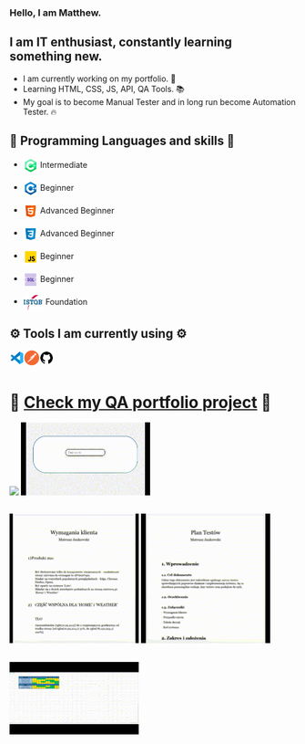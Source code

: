 


### Hello, I am Matthew.

## I am IT enthusiast, constantly learning something new.

- I am currently working on my portfolio. 🔨
- Learning HTML, CSS, JS, API, QA Tools. 📚
- My goal is to become Manual Tester and in long run become Automation Tester. 🔥

## 📜 Programming Languages and skills 📜

- <p><img align="center" width="26px"  src="https://github.com/SeaaRaider/Images/blob/main/icons8-c-sharp-logo-2-48%20(1).png" /> Intermediate</p>
- <p><img align="center" width="26px" src="https://github.com/SeaaRaider/Images/blob/main/icons8-c%2B%2B-48.png" /> Beginner</p>
- <p><img align="center" width="26px" src="https://github.com/SeaaRaider/Images/blob/main/icons8-html5-48.png" /> Advanced Beginner</p>
- <p><img align="center" width="26px" src="https://github.com/SeaaRaider/Images/blob/main/icons8-css3-48.png" /> Advanced Beginner</p>
- <p><img align="center" width="26px" src="https://github.com/SeaaRaider/Images/blob/main/icons8-javascript-48.png" /> Beginner</p>
- <p><img align="center" width="26px" src="https://github.com/SeaaRaider/Images/blob/main/icons8-sql-48.png" /> Beginner</p>
- <p><img align="center" height="26px" src="https://github.com/SeaaRaider/Images/blob/main/istqb.jpg" /> Foundation</p>

## ⚙️ Tools I am currently using ⚙️
[<img align="left" height="26px" src="https://github.com/SeaaRaider/Images/blob/main/icons8-visual-studio-code-2019-48.png"/>][github]
[<img align="left" height="26px" src="https://github.com/SeaaRaider/Images/blob/main/icons8-postman-is-the-only-complete-api-development-environment-48.png"/>][github]
[<img align="left" height="26px" src="https://github.com/SeaaRaider/Images/blob/main/icons8-github-48.png"/>][github]

<br>
<br>

# 📝 [Check my QA portfolio project][portfolio-website] 📝

[<img width="45%" src="https://github.com/SeaaRaider/Images/blob/main/Home-Weather.gif"/>][portfolio-website] [<img width="45%" src="https://github.com/SeaaRaider/Images/blob/main/Weather%20box.gif"/>][portfolio-website]
##
[<img width="45%" src="https://github.com/SeaaRaider/Images/blob/main/Wymagania.gif"/>][portfolio-website] [<img width="45%" src="https://github.com/SeaaRaider/Images/blob/main/Plan%20testów.gif"/>][portfolio-website]
##
[<img width="45%" align="center" src="https://github.com/SeaaRaider/Images/blob/main/Testy.gif"/>][portfolio-website]



<br>
<br>

[github]: https://github.com/SeaaRaider
[portfolio-website]: https://github.com/SeaaRaider/website
